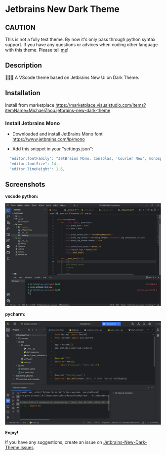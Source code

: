 # Jetbrains New Dark Theme

## CAUTION

This is not a fully test theme. By now it's only pass through python syntax support. If you have any questions or advices when coding other language with this theme. Please tell [me](https://github.com/Michaelzhouisnotwhite/Jetbrains-New-Dark-Theme/issues)!

## Description

<!-- ![version](https://vsmarketplacebadge.apphb.com/version/MichaelZhou.jetbrains-new-dark-theme.svg)
![installs](https://vsmarketplacebadge.apphb.com/installs/MichaelZhou.jetbrains-new-dark-theme.svg)
![downloads](https://vsmarketplacebadge.apphb.com/downloads/MichaelZhou.jetbrains-new-dark-theme.svg)
![rating](https://vsmarketplacebadge.apphb.com/rating-star/MichaelZhou.jetbrains-new-dark-theme.svg) -->

🚀🚀🚀 A VScode theme based on Jetbrains New Ui on Dark Theme.

<!-- ## Syntax Support

- Python
- Javascript
- TypeScript
- React, Vue
- HTML
- Markdown
- JSON
- CSS, SCSS
- Dockerfile
- Go
- More and more... -->

## Installation

Install from marketplace <https://marketplace.visualstudio.com/items?itemName=MichaelZhou.jetbrains-new-dark-theme>

### Install Jetbrains Mono

- Downloaded and install JetBrains Mono font <https://www.jetbrains.com/lp/mono>

- Add this snippet in your "settings.json":

```js
  "editor.fontFamily": "JetBrains Mono, Consolas, 'Courier New', monospace",
  "editor.fontSize": 14,
  "editor.lineHeight": 1.6,
```

## Screenshots
<!-- **The origin screenshot:**

![origin](.github/origin.png)

**Vscode with Jetbrain Fleet🚀**

![fleet](.github/python-screenshots.png)

Screenshot of vue.js

![gif1](.github/workspace-gif.gif)

Screenshot of python -->

**vscode python:**

![python-screenshots](.github/python-screenshots.png)

**pycharm:**

![pycharm](.github/pycharm01.png)

**Enjoy!**

If you have any suggestions, create an issue on [Jetbrains-New-Dark-Theme.issues](https://github.com/Michaelzhouisnotwhite/Jetbrains-New-Dark-Theme/issues)

